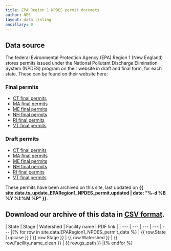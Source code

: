 ```yaml
---
title: EPA Region 1 NPDES permit documets
author: NES
layout: data_listing
ancillary: 0
---
```


## Data source

The federal Evironmental Protection Agency (EPA) Region 1 (New England) stores permits issued under the National Pollutant Discharge Elimination System (NPDES) program on their website in draft and final form, for each state.  These can be found on their website here:

### Final permits

* [CT final permits](https://www3.epa.gov/region1/npdes/permits_listing_ct.html)
* [MA final permits](https://www3.epa.gov/region1/npdes/permits_listing_ma.html)
* [ME final permits](https://www3.epa.gov/region1/npdes/permits_listing_me.html)
* [NH final permits](https://www3.epa.gov/region1/npdes/permits_listing_nh.html)
* [RI final permits](https://www3.epa.gov/region1/npdes/permits_listing_ri.html)
* [VT final permits](https://www3.epa.gov/region1/npdes/permits_listing_vt.html)

### Draft permits

* [CT final permits](https://www3.epa.gov/region1/npdes/draft_permits_listing_ct.html)
* [MA final permits](https://www3.epa.gov/region1/npdes/draft_permits_listing_ma.html)
* [ME final permits](https://www3.epa.gov/region1/npdes/draft_permits_listing_me.html)
* [NH final permits](https://www3.epa.gov/region1/npdes/draft_permits_listing_nh.html)
* [RI final permits](https://www3.epa.gov/region1/npdes/draft_permits_listing_ri.html)
* [VT final permits](https://www3.epa.gov/region1/npdes/draft_permits_listing_vt.html)


These permits have been archived on this site, last updated on **{{ site.data.ts_update_EPARegion1_NPDES_permit.updated | date: "%-d %B %Y %I:%M %P" }}**.

## Download our archive of this data in [CSV format](EPARegion1_NPDES_permit_data.csv).

<!-- Note: need to have the for loop markup on the same line as the table rows as described here: http://stackoverflow.com/questions/35642820/jekyll-how-to-use-for-loop-to-generate-table-row-within-the-same-table-inside-m -->

<!--| State | Stage | Watershed | Facility name | PDF link |
| --- | --- | --- | --- | --- |{% for row in site.data.EPARegion1_NPDES_permit_data %}{% assign path_array = {{ row.gs_path }} | split: '||'  %}
| {{ row.State }} | {{ row.Stage }} | {{ row.Watershed }} | {{ row.Facility_name_clean }} | {% for i in path_array %} [link]({{ path_array[i] }}) <br> {% endfor %} |{% endfor %}-->

| State | Stage | Watershed | Facility name | PDF link |
| --- | --- | --- | --- | --- |{% for row in site.data.EPARegion1_NPDES_permit_data %}
| {{ row.State | upcase }} | {{ row.Stage }} | {{ row.Watershed }} | {{ row.Facility_name_clean }} | {{ row.gs_path }} |{% endfor %}


